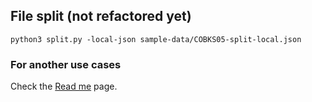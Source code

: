 ## File split (not refactored yet)

```
python3 split.py -local-json sample-data/COBKS05-split-local.json
```

### For another use cases

Check the [Read me](/docs/readme.md) page.